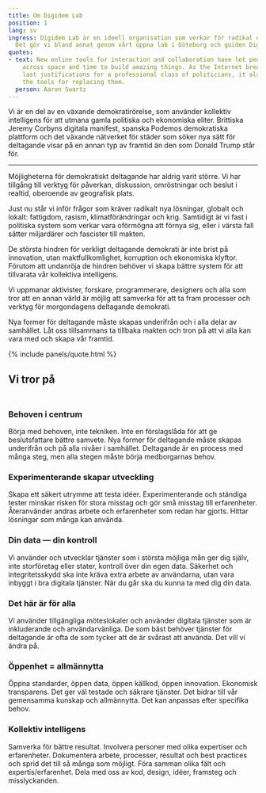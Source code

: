 ```yaml
---
title: Om Digidem Lab
position: 1
lang: sv
ingress: Digidem Lab är en ideell organisation som verkar för radikal demokrati med ny teknik.
  Det gör vi bland annat genom vårt öppna lab i Göteborg och guiden Digidem Guide.
quotes:
- text: New online tools for interaction and collaboration have let people come together
    across space and time to build amazing things. As the Internet breaks down the
    last justifications for a professional class of politicians, it also builds up
    the tools for replacing them.
  person: Aaron Swartz
---
```



Vi är en del av en växande demokratirörelse, som använder kollektiv intelligens för att utmana gamla politiska och ekonomiska eliter. Brittiska Jeremy Corbyns digitala manifest, spanska Podemos demokratiska plattform och det växande nätverket för städer som söker nya sätt för deltagande visar på en annan typ av framtid än den som Donald Trump står för.

---

Möjligheterna för demokratiskt deltagande har aldrig varit större. Vi har tillgång till verktyg för påverkan, diskussion, omröstningar och beslut i realtid, oberoende av geografisk plats.

Just nu står vi inför frågor som kräver radikalt nya lösningar, globalt och lokalt: fattigdom, rasism, klimatförändringar och krig. Samtidigt är vi fast i politiska system som verkar vara oförmögna att förnya sig, eller i värsta fall sätter miljardärer och fascister till makten.

De största hindren för verkligt deltagande demokrati är inte brist på innovation, utan maktfullkomlighet, korruption och ekonomiska klyftor.  Förutom att undanröja de hindren behöver vi skapa bättre system för att tillvarata vår kollektiva intelligens.

Vi uppmanar aktivister, forskare, programmerare, designers och alla som tror att en annan värld är möjlig att samverka för att ta fram processer och verktyg för morgondagens deltagande demokrati.

Nya former för deltagande måste skapas underifrån och i alla delar av samhället. Låt oss tillsammans ta tillbaka makten och tron på att vi alla kan vara med och skapa vår framtid.

{% include panels/quote.html %}

<h2 style="float:none;width:auto;margin-bottom:3rem;" class=" text-center display-2"><span class="text-success bg-info">Vi tror på</span></h2>

### Behoven i centrum
Börja med behoven, inte tekniken. Inte en förslagslåda för att ge beslutsfattare bättre samvete. Nya former för deltagande måste skapas underifrån och på alla nivåer i samhället. Deltagande är en process med många steg, men alla stegen måste börja medborgarnas behov.

### Experimenterande skapar utveckling
Skapa ett säkert utrymme att testa idéer. Experimenterande och ständiga tester minskar risken för stora misstag och gör små misstag till erfarenheter.
Återanvänder andras arbete och erfarenheter som redan har gjorts. Hittar lösningar som många kan använda.

### Din data — din kontroll
Vi använder och utvecklar tjänster som i största möjliga mån ger dig själv, inte storföretag eller stater, kontroll över din egen data. Säkerhet och integritetsskydd ska inte kräva extra arbete av användarna, utan vara inbyggt i bra digitala tjänster. När du går ska du kunna ta med dig din data.

### Det här är för alla
Vi använder tillgängliga möteslokaler och använder digitala tjänster som är inkluderande och användarvänliga. De som bäst behöver tjänster för deltagande är ofta de som tycker att de är svårast att använda. Det vill vi ändra på.

### Öppenhet = allmännytta
Öppna standarder, öppen data, öppen källkod, öppen innovation. Ekonomisk transparens. Det ger väl testade och säkrare tjänster. Det bidrar till vår gemensamma kunskap och allmännytta. Det kan anpassas efter specifika behov.

### Kollektiv intelligens
Samverka för bättre resultat. Involvera personer med olika expertiser och erfarenheter. Dokumentera arbete, processer, resultat och best practices och sprid det till så många som möjligt. Föra samman olika fält och expertis/erfarenhet. Dela med oss av kod, design, idéer, framsteg och misslyckanden.
